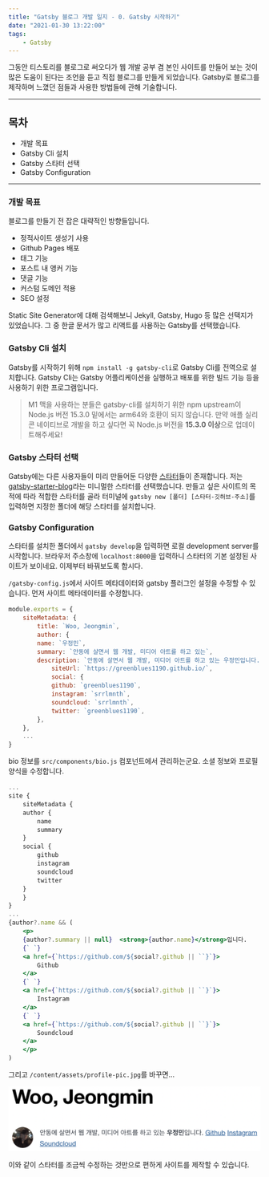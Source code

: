 ```yaml
---
title: "Gatsby 블로그 개발 일지 - 0. Gatsby 시작하기"
date: "2021-01-30 13:22:00"
tags:
    - Gatsby
---
```


그동안 티스토리를 블로그로 써오다가 웹 개발 공부 겸 본인 사이트를 만들어 보는 것이 많은 도움이 된다는 조언을 듣고 직접 블로그를 만들게 되었습니다. Gatsby로 블로그를 제작하며 느꼈던 점들과 사용한 방법들에 관해 기술합니다.

---

## 목차

- 개발 목표
- Gatsby Cli 설치
- Gatsby 스타터 선택
- Gatsby Configuration

---

### 개발 목표

블로그를 만들기 전 잡은 대략적인 방향들입니다.

- 정적사이트 생성기 사용
- Github Pages 배포
- 태그 기능
- 포스트 내 앵커 기능
- 댓글 기능
- 커스텀 도메인 적용
- SEO 설정

Static Site Generator에 대해 검색해보니 Jekyll, Gatsby, Hugo 등 많은 선택지가 있었습니다. 그 중 한글 문서가 많고 리액트를 사용하는 Gatsby를 선택했습니다.

### Gatsby Cli 설치

Gatsby를 시작하기 위해 `npm install -g gatsby-cli`로 Gatsby Cli를 전역으로 설치합니다. Gatsby Cli는 Gatsby 어플리케이션을 실행하고 배포를 위한 빌드 기능 등을 사용하기 위한 프로그램입니다.

> M1 맥을 사용하는 분들은 gatsby-cli를 설치하기 위한 npm upstream이 Node.js 버전 15.3.0 밑에서는 arm64와 호환이 되지 않습니다. 만약 애플 실리콘 네이티브로 개발을 하고 싶다면 꼭 Node.js 버전을 **15.3.0 이상**으로 업데이트해주세요!

### Gatsby 스타터 선택

Gatsby에는 다른 사용자들이 미리 만들어둔 다양한 [스타터](https://www.gatsbyjs.com/starters/?)들이 존재합니다. 저는 [gatsby-starter-blog](https://www.gatsbyjs.com/starters/gatsbyjs/gatsby-starter-blog/)라는 미니멀한 스타터를 선택했습니다. 만들고 싶은 사이트의 목적에 따라 적합한 스타터를 골라 터미널에 `gatsby new [폴더] [스타터-깃허브-주소]`를 입력하면 지정한 폴더에 해당 스타터를 설치합니다.

### Gatsby Configuration

스타터를 설치한 폴더에서 `gatsby develop`을 입력하면 로컬 development server를 시작합니다. 브라우저 주소창에 `localhost:8000`을 입력하니 스타터의 기본 설정된 사이트가 보이네요. 이제부터 바꿔보도록 합시다.

`/gatsby-config.js`에서 사이트 메타데이터와 gatsby 플러그인 설정을 수정할 수 있습니다. 먼저 사이트 메타데이터를 수정합니다.

```javascript
module.exports = {
    siteMetadata: {
        title: `Woo, Jeongmin`,
        author: {
        name: `우정민`,
        summary: `안동에 살면서 웹 개발, 미디어 아트를 하고 있는`,
        description: `안동에 살면서 웹 개발, 미디어 아트를 하고 있는 우정민입니다.`,
            siteUrl: `https://greenblues1190.github.io/`,
            social: {
            github: `greenblues1190`,
            instagram: `srrlmnth`,
            soundcloud: `srrlmnth`,
            twitter: `greenblues1190`,
        },
    },
    ...
}
```

bio 정보를 `src/components/bio.js` 컴포넌트에서 관리하는군요. 소셜 정보와 프로필 양식을 수정합니다.

```jsx
...
site {
    siteMetadata {
    author {
        name
        summary
    }
    social {
        github
        instagram
        soundcloud
        twitter
    }
    }
}
...
{author?.name && (
    <p>
    {author?.summary || null}  <strong>{author.name}</strong>입니다.
    {` `}
    <a href={`https://github.com/${social?.github || ``}`}>
        Github
    </a>
    {` `}
    <a href={`https://github.com/${social?.github || ``}`}>
        Instagram
    </a>
    {` `}
    <a href={`https://github.com/${social?.github || ``}`}>
        Soundcloud
    </a>
    </p>
)
```

그리고 `/content/assets/profile-pic.jpg`를 바꾸면...

![수정된 bio의 모습](./0_bio.png)

이와 같이 스타터를 조금씩 수정하는 것만으로 편하게 사이트를 제작할 수 있습니다.